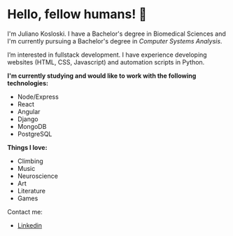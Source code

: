 # Hello, fellow humans! 🦎 

I'm Juliano Kosloski. I have a Bachelor's degree in Biomedical Sciences and I'm currently pursuing a Bachelor's degree in *Computer Systems Analysis*.

I’m interested in fullstack development. I have experience developing websites (HTML, CSS, Javascript) and automation scripts in Python.

**I'm currently studying and would like to work with the following technologies:**

  - Node/Express
  - React
  - Angular
  - Django
  - MongoDB
  - PostgreSQL

**Things I love:**

  - Climbing
  - Music
  - Neuroscience
  - Art
  - Literature
  - Games


<!-- I want to use my dinosaurs somewhere :sauropod: 🦖 -->


Contact me:

- [Linkedin](https://www.linkedin.com/in/julianokosloski)


